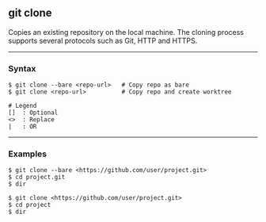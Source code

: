 ## git clone
Copies an existing repository on the local machine. The cloning process 
supports several protocols such as Git, HTTP and HTTPS.

-------------------------------------------------------------------------------
### Syntax
```
$ git clone --bare <repo-url>   # Copy repo as bare
$ git clone <repo-url>          # Copy repo and create worktree

# Legend
[]  : Optional
<>  : Replace
|   : OR
```

-------------------------------------------------------------------------------
### Examples
```shell
$ git clone --bare <https://github.com/user/project.git>
$ cd project.git
$ dir

$ git clone <https://github.com/user/project.git>
$ cd project
$ dir
```